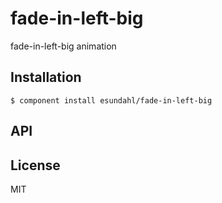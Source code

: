 
# fade-in-left-big

  fade-in-left-big animation

## Installation

    $ component install esundahl/fade-in-left-big

## API

   

## License

  MIT
